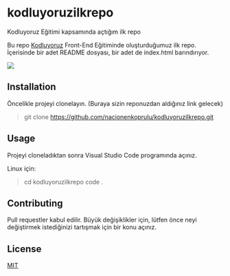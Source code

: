 # kodluyoruzilkrepo
Kodluyoruz Eğitimi kapsamında açtığım ilk repo

Bu repo [Kodluyoruz](https://www.kodluyoruz.org/) Front-End Eğitiminde oluşturduğumuz ilk repo. İçerisinde bir adet README dosyası, bir adet de index.html barındırıyor.

![](https://www.google.com/url?sa=i&url=https%3A%2F%2Fapp.patika.dev%2F&psig=AOvVaw1FZlQyuLrQPoIyG43PD4Je&ust=1670165328690000&source=images&cd=vfe&ved=0CBAQjRxqFwoTCODXtuvY3fsCFQAAAAAdAAAAABAM)

## Installation

Öncelikle projeyi clonelayın. (Buraya sizin reponuzdan aldığınız link gelecek)

> git clone https://github.com/nacionenkoprulu/kodluyoruzilkrepo.git

## Usage
Projeyi cloneladıktan sonra Visual Studio Code programında açınız.

Linux için:
> cd kodluyoruzilkrepo 
> code .


## Contributing
Pull requestler kabul edilir. Büyük değişiklikler için, lütfen önce neyi değiştirmek istediğinizi tartışmak için bir konu açınız.

## License
[MIT](https://choosealicense.com/licenses/mit/)


